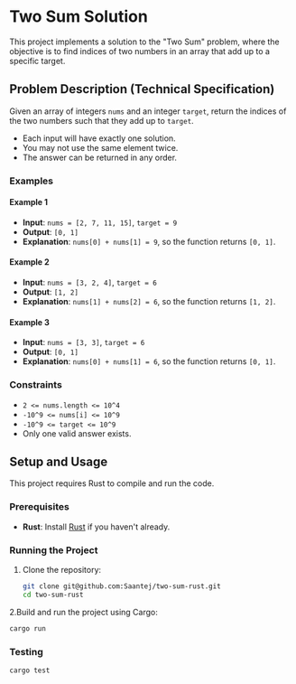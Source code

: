 # Two Sum Solution

This project implements a solution to the "Two Sum" problem, where the objective is to find indices of two numbers in an array that add up to a specific target.

## Problem Description (Technical Specification)

Given an array of integers `nums` and an integer `target`, return the indices of the two numbers such that they add up to `target`.

- Each input will have exactly one solution.
- You may not use the same element twice.
- The answer can be returned in any order.

### Examples

#### Example 1
- **Input**: `nums = [2, 7, 11, 15]`, `target = 9`
- **Output**: `[0, 1]`
- **Explanation**: `nums[0] + nums[1] = 9`, so the function returns `[0, 1]`.

#### Example 2
- **Input**: `nums = [3, 2, 4]`, `target = 6`
- **Output**: `[1, 2]`
- **Explanation**: `nums[1] + nums[2] = 6`, so the function returns `[1, 2]`.

#### Example 3
- **Input**: `nums = [3, 3]`, `target = 6`
- **Output**: `[0, 1]`
- **Explanation**: `nums[0] + nums[1] = 6`, so the function returns `[0, 1]`.

### Constraints
- `2 <= nums.length <= 10^4`
- `-10^9 <= nums[i] <= 10^9`
- `-10^9 <= target <= 10^9`
- Only one valid answer exists.

## Setup and Usage

This project requires Rust to compile and run the code.

### Prerequisites
- **Rust**: Install [Rust](https://www.rust-lang.org/tools/install) if you haven't already.

### Running the Project

1. Clone the repository:
   ```bash
   git clone git@github.com:Saantej/two-sum-rust.git
   cd two-sum-rust

2.Build and run the project using Cargo:
   ```bash
cargo run
```
### Testing
```bash
cargo test
